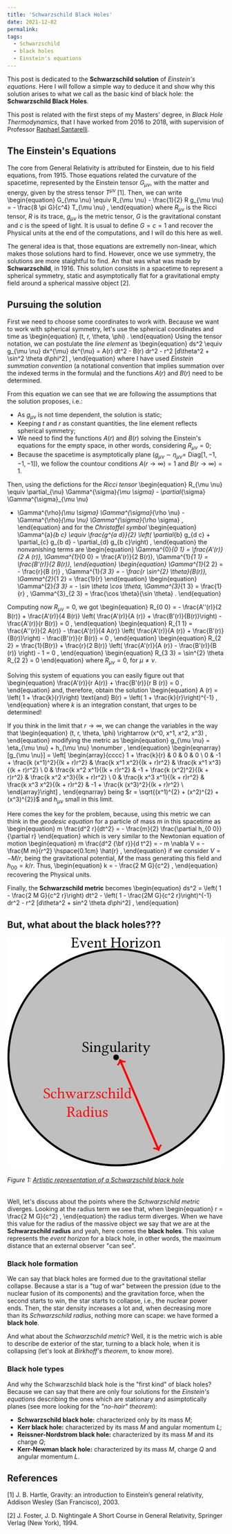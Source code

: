 ```yaml
---
title: 'Schwarzschild Black Holes'
date: 2021-12-02
permalink: 
tags:
  - Schwarzschild
  - black holes
  - Einstein's equations
---
```


This post is dedicated to the **Schwarzschild solution** of _Einstein's equations_. Here I will follow a simple way to deduce it and show why this solution arises to what we call as the basic kind of black hole: the **Schwarzschild Black Holes**.

This post is related with the first steps of my Masters' degree, in _Black Hole Thermodynamics_, that I have worked from 2016 to 2018, with supervision of Professor [Raphael Santarelli](http://lattes.cnpq.br/3591899759824320).

The Einstein's Equations
--------------------------

The core from General Relativity is attributed for Einstein, due to his field equations, from 1915. Those equations related the curvature of the spacetime, represented by the Einstein tensor $G_{\mu \nu}$, with the matter and energy, given by the stress tensor $T^{\mu \nu}$ [1]. Then, we can write
\begin{equation}
 G_{\mu \nu} \equiv R_{\mu \nu} - \frac{1}{2} R g_{\mu \nu} = - \frac{8 \pi G}{c^4} T_{\mu \nu} ,
\end{equation}
where $R_{\mu \nu}$ is the Ricci tensor, $R$ is its trace, $g_{\mu \nu}$ is the metric tensor, $G$ is the gravitational constant and $c$ is the speed of light. It is usual to define $G = c = 1$ and recover the Physical units at the end of the computations, and I will do this here as well.

The general idea is that, those equations are extremelly non-linear, which makes those solutions hard to find. However, once we use symmetry, the solutions are more staightful to find. An that was what was made by **Schwarzschild**, in 1916. This solution consists in a spacetime to represent a spherical symmetry, static and asymptotically flat for a gravitational empty field around a spherical massive object [2].

Pursuing the solution
--------------------------

First we need to choose some coordinates to work with. Because we want to work with spherical symmetry, let's use the spherical coordinates and time as
\begin{equation}
 (t, r, \theta, \phi) .
\end{equation}
Using the tensor notation, we can postulate the _line element_ as
\begin{equation}
 ds^2 \equiv g_{\mu \nu} dx^{\mu} dx^{\nu} = A(r) dt^2 - B(r) dr^2 - 
 r^2 [d\theta^2 + \sin^2 \theta d\phi^2] ,
\end{equation}
where I have used _Einstein summation convention_ (a notational convention that implies summation over the indexed terms in the formula) and the functions $A (r)$ and $B (r)$ need to be determined.

From this equation we can see that we are following the assumptions that the solution proposes, i.e.:
 * As $g_{\mu \nu}$ is not time dependent, the solution is static;
 * Keeping $t$ and $r$ as constant quantities, the line element reflects spherical symmetry;
 * We need to find the functions $A (r)$ and $B (r)$ solving the Einstein's equations for the empty space, in other words, considering $R_{\mu \nu} = 0$;
 * Because the spacetime is asymptotically plane ($g_{\mu \nu}$ $\sim$ $\eta_{\mu \nu} =$ Diag$[1, -1, -1, -1]$), we follow the countour conditions $A(r \rightarrow \infty) = 1$ and $B(r\rightarrow \infty) = 1$.
 
Then, using the defictions for the _Ricci tensor_
\begin{equation}
 R_{\mu \nu} \equiv \partial_{\nu} \Gamma^{\sigma}_{\mu \sigma} - 
 \partial_{\sigma} \Gamma^{\sigma}_{\mu \nu}
 + \Gamma^{\rho}_{\mu \sigma} \Gamma^{\sigma}_{\rho \nu} - 
 \Gamma^{\rho}_{\mu \nu} \Gamma^{\sigma}_{\rho \sigma} ,
\end{equation}
and for the _Christoffel symbol_
\begin{equation}
 \Gamma^{a}_{b c} \equiv \frac{g^{a d}}{2} \left( \partial_{b} g_{d c} + 
 \partial_{c} g_{b d} - \partial_{d} g_{b c}\right) ,
\end{equation}
the nonvanishing terms are
\begin{equation}
 \Gamma^{0}_{0 1} = \frac{A'(r)}{2 A (r)}, \Gamma^{1}_{0 0} = \frac{A'(r)}{2 B(r)},  \Gamma^{1}_{1 1} = \frac{B'(r)}{2 B(r)}, 
\end{equation}
\begin{equation} 
 \Gamma^{1}_{2 2} = - \frac{r}{B (r)} , \Gamma^{1}_{3 3} = - \frac{r \sin^{2} \theta}{B(r)}, \Gamma^{2}_{1 2} = \frac{1}{r}
\end{equation}
\begin{equation} 
 \Gamma^{2}_{3 3} = - \sin \theta \cos \theta, \Gamma^{3}_{1 3} = \frac{1}{r} , \Gamma^{3}_{2 3} = \frac{\cos \theta}{\sin \theta} .
\end{equation}

Computing now $R_{\mu \nu} = 0$, we got
\begin{equation}
 R_{0 0} = - \frac{A''(r)}{2 B(r)} + 
 \frac{A'(r)}{4 B(r)} \left( \frac{A'(r)}{A (r)} +
 \frac{B'(r)}{B(r)}\right) - \frac{A'(r)}{r B(r)} = 0 ,
\end{equation}
\begin{equation}
 R_{1 1} = \frac{A''(r)}{2 A(r)} - \frac{A'(r)}{4 A(r)} \left( \frac{A'(r)}{A (r)} +  \frac{B'(r)}{B(r)}\right) - \frac{B'(r)}{r B(r)} = 0 ,
\end{equation}
\begin{equation}
R_{2 2} = \frac{1}{B(r)} + 
 \frac{r}{2 B(r)} \left( \frac{A'(r)}{A (r)} - 
 \frac{B'(r)}{B (r)} \right) - 1 = 0 ,
\end{equation}
\begin{equation}
 R_{3 3} = \sin^{2} \theta R_{2 2} = 0
\end{equation}
where $R_{\mu \nu} = 0$, for $\mu \neq \nu$.

Solving this system of equations you can easily figure out that
\begin{equation}
 \frac{A'(r)}{r A(r)} + \frac{B'(r)}{r B (r)} = 0 ,
\end{equation}
and, therefore, obtain the solution
\begin{equation}
 A (r) = \left( 1 + \frac{k}{r}\right) \text{and} 
 B(r) = \left( 1 + \frac{k}{r}\right)^{-1} ,
\end{equation}
where $k$ is an integration constant, that urges to be determined!

If you think in the limit that $r \rightarrow \infty$, we can change the variables in the way that 
\begin{equation}
 (t, r, \theta, \phi) \rightarrow (x^0, x^1, x^2, x^3) ,
\end{equation}
modifying the metric as
\begin{equation}
 g_{\mu \nu} = \eta_{\mu \nu} + h_{\mu \nu} \nonumber ,
\end{equation}
\begin{eqnarray}
 [g_{\mu \nu}] = \left[ \begin{array}{cccc}
  1 + \frac{k}{r} & 0 & 0 & 0 \\
  0 & -1 + \frac{k (x^1)^2}{(k + r)r^2} & \frac{k x^1 x^2}{(k + r)r^2} & \frac{k x^1 x^3}{(k + r)r^2} \\
  0 & \frac{k x^2 x^1}{(k + r)r^2} & -1 + \frac{k (x^2)^2}{(k + r)r^2} & \frac{k x^2 x^3}{(k + r)r^2} \\
  0 & \frac{k x^3 x^1}{(k + r)r^2} & \frac{k x^3 x^2}{(k + r)r^2} & -1 + \frac{k (x^3)^2}{(k + r)r^2} \\
 \end{array}\right] ,
\end{eqnarray}
being $r = \sqrt{(x^1)^{2} + (x^2)^{2} + (x^3)^{2}}$ and $h_{\mu \nu}$ small in this limit.

Here comes the key for the problem, because, using this metric we can think in the _geodesic equation_ for a particle of mass $m$ in this spacetime as
\begin{equation}
 m \frac{d^2 r}{dt^2} = - \frac{m}{2} \frac{\partial h_{0 0}}{\partial r}
\end{equation}
which is very similar to the Newtonian equation of motion
\begin{equation}
 m \frac{d^2 {\bf r}}{d t^2} = - m \nabla V = - \frac{M m}{r^2} \hspace{0.1cm} \hat{r} ,
\end{equation}
if we consider $V = - M/r$, being the gravitational potential, $M$ the mass generating this field and $h_{0 0} = k/r$. Thus, 
\begin{equation}
 k = - \frac{2 M G}{c^2} ,
\end{equation}
recovering the Physical units.

Finally, the **Schwarzschild metric** becomes
\begin{equation}
 ds^2 = \left( 1 - \frac{2 M G}{c^2 r}\right) dt^2 - 
 \left( 1 - \frac{2M G}{c^2 r}\right)^{-1} dr^2 -  r^2 [d\theta^2 + sin^2 \theta d\phi^2] ,
\end{equation}

But, what about the black holes???
--------------------------

![](https://raw.githubusercontent.com/natalidesanti/natalidesanti.github.io/master/images/BH.png)
###### Figure 1: [Artistic representation of a Schwarzschild black hole](https://raw.githubusercontent.com/natalidesanti/natalidesanti.github.io/master/images/BH.png)

Well, let's discuss about the points where the _Schwarzschild metric_ diverges. Looking at the radius term we see that, when
\begin{equation}
 r = \frac{2 M G}{c^2} ,
\end{equation} 
the radius term diverges. When we have this value for the radius of the massive object we say that we are at the **Schwarzschild radius** and yeah, here comes the **black holes**. This value represents the _event horizon_ for a black hole, in other words, the maximum distance that an external observer "can see".

### Black hole formation

We can say that black holes are formed due to the gravitational stellar collapse. Because a star is a "tug of war" between the pression (due to the nuclear fusion of its components) and the gravitation force, when the second starts to win, the star starts to collapse, i.e., the nuclear power ends. Then, the star density increases a lot and, when decreasing more than its _Schwarzschild radius_, nothing more can scape: we have formed a **black hole**.

And what about the _Schwarzschild metric_? Well, it is the metric wich is able to describe de exterior of the star, turning to a black hole, when it is collapsing (let's look at _Birkhoff's theorem_, to know more).

### Black hole types

And why the Schwarzschild black hole is the "first kind" of black holes? Because we can say that there are only four solutions for the _Einstein's equations_ describing the ones which are stationary and asimptotically planes (see more looking for the _"no-hair" theorem_):
 * **Schwarzschild black hole:** characterized only by its mass $M$;
 * **Kerr black hole:** characterized by its mass $M$ and angular momentum $L$;
 * **Reissner-Nordstrom black hole:** characterized by its mass $M$ and its charge $Q$;
 * **Kerr-Newman black hole:** characterized by its mass $M$, charge $Q$ and angular momentum $L$.

References
--------------------------
[1] J. B. Hartle, Gravity: an introduction to Einstein’s general relativity, Addison Wesley (San Francisco), 2003.

[2] J. Foster, J. D. Nightingale A Short Course in General Relativity, Springer Verlag (New York), 1994.
